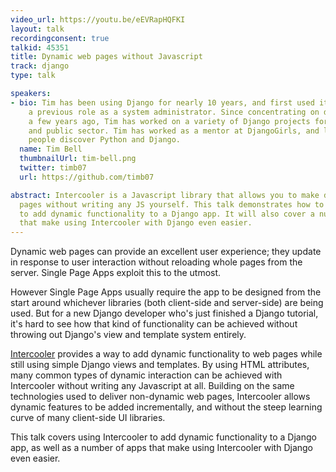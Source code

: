```yaml
---
video_url: https://youtu.be/eEVRapHQFKI
layout: talk
recordingconsent: true
talkid: 45351
title: Dynamic web pages without Javascript
track: django
type: talk

speakers:
- bio: Tim has been using Django for nearly 10 years, and first used it in anger in
    a previous role as a system administrator. Since concentrating on development
    a few years ago, Tim has worked on a variety of Django projects for both the private
    and public sector. Tim has worked as a mentor at DjangoGirls, and loves to help
    people discover Python and Django.
  name: Tim Bell
  thumbnailUrl: tim-bell.png
  twitter: timb07
  url: https://github.com/timb07

abstract: Intercooler is a Javascript library that allows you to make dynamic web
  pages without writing any JS yourself. This talk demonstrates how to use Intercooler
  to add dynamic functionality to a Django app. It will also cover a number of apps
  that make using Intercooler with Django even easier.
---
```

Dynamic web pages can provide an excellent user experience; they update in response to user interaction without reloading whole pages from the server. Single Page Apps exploit this to the utmost.

However Single Page Apps usually require the app to be designed from the start around whichever libraries (both client-side and server-side) are being used. But for a new Django developer who's just finished a Django tutorial, it's hard to see how that kind of functionality can be achieved without throwing out Django's view and template system entirely.

[Intercooler](http://intercoolerjs.org/) provides a way to add dynamic functionality to web pages while still using simple Django views and templates. By using HTML attributes, many common types of dynamic interaction can be achieved with Intercooler without writing any Javascript at all. Building on the same technologies used to deliver non-dynamic web pages, Intercooler allows dynamic features to be added incrementally, and without the steep learning curve of many client-side UI libraries.

This talk covers using Intercooler to add dynamic functionality to a Django app, as well as a number of apps that make using Intercooler with Django even easier.

